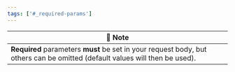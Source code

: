 ```yaml
---
tags: ['#_required-params']
---
```


| 📘 Note |
| - |
| **Required** parameters **must** be set in your request body, but others can be omitted (default values will then be used). |
